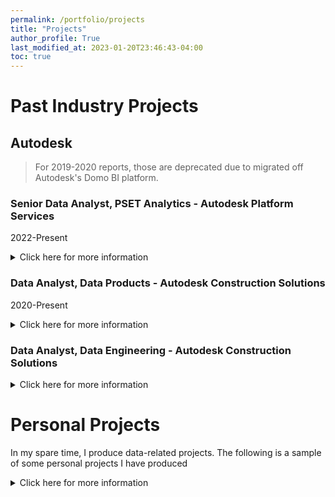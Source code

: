 ```yaml
---
permalink: /portfolio/projects
title: "Projects"
author_profile: True 
last_modified_at: 2023-01-20T23:46:43-04:00
toc: true
---
```


#  Past Industry Projects

## Autodesk

> For 2019-2020 reports, those are deprecated due to migrated off Autodesk's Domo BI platform.


### Senior Data Analyst, PSET Analytics  - Autodesk Platform Services
2022-Present

<details closed>
<summary>Click here for more information</summary>

<header>
<h1>Projects</h1>
</header>

<ul>
<li>Forge Cloud Consumption Dashboard:</li>
    <ul>
  <li>Description: Customer dashboard on consumed cloud credits for developer API usage</li>
  </ul>
<li>PSET KPI dashbard:</li>
    <ul>
  <li>Description: C-suite analytics dashboard for PSET (organization) KPI, including sub drill-down dashboards. Each dashboard is built on Looker, with robust user experience and requirement gathering.</li>
    </ul>
<li>Analytics Engineering</li>
  <ul>
  <li>Mixpanel Product events Models</li>
  </ul>
  <ul>
  <li>Internal Product Analytics models</li> 
  </ul>
<li>Universal Data Access Dashboard</li>
<li>CLIC Compliance Dasboard</li>
<li>Model Derivative Dashboard</li>

</ul>

</details>


### Data Analyst, Data Products - Autodesk Construction Solutions
2020-Present

<details closed>
<summary>Click here for more information</summary>

<header>
<h1>Projects</h1>
</header>

<ul>
<li> BIM 360 Build Analysis: </li>
  <ul>
  <li>
  Description: ACS Customer Success is determining why BIM 360 Build offering Renewal Rates are decreasing, but usage is increasing.
  </li>
  </ul>
<li>Prospect Accounts:</li>
  <ul>
  <li>
  Description: Few ACS business sales leaders requested sample of Autodesk non-ACS customers to cross-sell to
  </li>
  </ul>
<li>Analytic Engineering - External Project Lead Sources:</li>
  <ul>
  <li>
  Description: Ingest external data sources from custom APIs Glenigan, Global Data, and BCI Australia & Asia into ACS Snowflake
  </li>
  </ul>
<li> Prodpad Usage</li>
  <ul>
  <li>
  Description: Providing 200+ ACS Research & Development and Customer Success users insights on customer feedback data via Prodpad.
    </li>
  </ul>
<li> Feasability Analyses</li>
<li> BIM 360 Cost Control Analysis</li>
<li> ACS eStore Analytics and reporting</li>

</ul>

</details>


### Data Analyst, Data Engineering - Autodesk Construction Solutions

<details closed>
<summary>Click here for more information</summary>

<header>
<h1>Projects</h1>
</header>

<ul>
<li>BIM 360 Data Source Migration</li>
  <ul>
  <li>Description: Migrated source SFTP file repository from Cleo SFTP to Xinch SFTP</li>
  </ul>
<li>dbt Documentation: https://acs-data-catalog.autodesk.com/#!/overview</li>
  <ul>
  <li>Description: Setup dbt Documentation deployed on AWS S3, Static Wbsite</li>
  </ul>
<li>BIM 360 Database & BI Migration from Domo BI to Snowflake</li>
  <ul>  
  <li>Example: BIM 360 HQ Account & Subscriber Dashboard</li>
  </ul>
<li>Building 500+ models, tests, and LookML for ACS data</li>
<li><a href="https://get.fivetran.com/autodesk-webinar-on-demand.html">External: Fivetan Presentation:"How Autodesk Achieves Fast, Reliable Data Pipelines with Snowflake and Fivetran"</a></li>

</ul>
</details>


# Personal Projects
In my spare time, I produce data-related projects. The following is a sample of some personal projects I have
produced

<details closed>
<summary>Click here for more information</summary>

<header>
<h1>APIs and Databases</h1>
</header>

<li>[Youtube Data Analysis Project (APIs, Python, SQLALchemy, Flask, SQL](https://github.com/CloudChaoszero/Youtube-TrendingVideos-AnalysisV2)</li>

<li>[Open Street Map Data Wrangling](https://github.com/CloudChaoszero/UdacityNanodegree_DataAnalyst_Projects_2017/blob/master/P3-Wrangle-OpenStreetMap-Data/P3-Wrangle-OpenStreetMap-Main/OpenStreepMap-SF-Wrangle.ipynb)</li>

<header>
<h1>Presentation Slide Decks</h1>
</header>

<li>[AB Testing in Python talk @PyData LA 2019](https://cloudchaoszero.github.io/AB-Testing-Python-PyData-2019)</li>

<li>[Flask & SQLAlchemy Demo (PyBay 2018)](https://github.com/CloudChaoszero/Presentations/blob/master/PyBayTalks/2018/Flask-SQLAlchemySLides/Flask-SQLAlchemy-Demo/SQLAlchemy-Demo-YoutubeData.ipynb)</li>

<header>
<h1>Visualizations</h1>
</header>


<li>[Bridge To Prosperity Tableau Dashboard #MakeOverMonday](https://public.tableau.com/profile/raul.maldonado#!/vizhome/BridgeToProsperity-MakeOverMonday/First-Draft-Dash)</li>

<li>[My Strava running mileage per session data, using D3.js & HTML.](https://cloudchaoszero.github.io/Strava-Running-Visualization/)</li>



<header>
<h1>and more!</h1>
</header>


<li>[Github Profile](https://github.com/CloudChaoszero)</li>

</details>